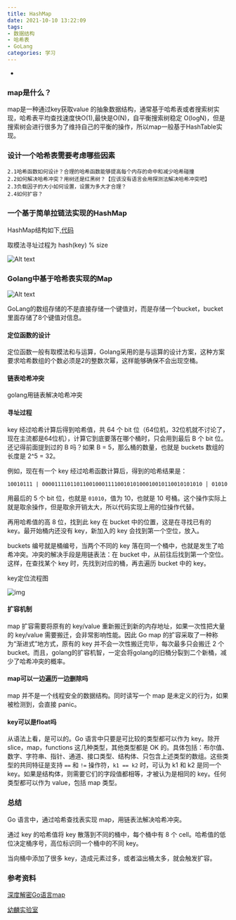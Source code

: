 ```yaml
---
title: HashMap
date: 2021-10-10 13:22:09
tags:
- 数据结构
- 哈希表
- GoLang
categories: 学习
---
```

-
<!-- more -->

### map是什么？

map是一种通过key获取value 的抽象数据结构，通常基于哈希表或者搜索树实现，哈希表平均查找速度快O(1),最快是O(N)，自平衡搜索树稳定 O(logN)，但是搜索树会进行很多为了维持自己的平衡的操作，所以map一般基于HashTable实现。

### 设计一个哈希表需要考虑哪些因素

```
2.1哈希函数如何设计？合理的哈希函数能够提高每个内存的命中和减少哈希碰撞
2.2如何解决哈希冲突？用树还是红黑树？【应该没有语言会用探测法解决哈希冲突吧】
2.3负载因子的大小如何设置，设置为多大才合理？
2.4如何扩容？
```

### 一个基于简单拉链法实现的HashMap

HashMap结构如下,[代码](https://github.com/xgg-1129/XggContainer/tree/master/HashTable)

取模法寻址过程为  hash(key) % size

![Alt text](/images/HashMap.png)

### Golang中基于哈希表实现的Map

![Alt text](https://pic2.zhimg.com/v2-0178a76f87bb68fd7a645e6885e17525_b.jpg)

GoLang的数组存储的不是直接存储一个键值对，而是存储一个bucket，bucket里面存储了8个键值对信息。

#### 定位函数的设计

定位函数一般有取模法和与运算，Golang采用的是与运算的设计方案，这种方案要求哈希数组的个数必须是2的整数次幂，这样能够确保不会出现空桶。

#### 链表哈希冲突

golang用链表解决哈希冲突

#### 寻址过程

key 经过哈希计算后得到哈希值，共 64 个 bit 位（64位机，32位机就不讨论了，现在主流都是64位机），计算它到底要落在哪个桶时，只会用到最后 B 个 bit 位。还记得前面提到过的 B 吗？如果 B = 5，那么桶的数量，也就是 buckets 数组的长度是 2^5 = 32。

例如，现在有一个 key 经过哈希函数计算后，得到的哈希结果是：

```text
10010111 | 000011110110110010001111001010100010010110010101010 │ 01010
```

用最后的 5 个 bit 位，也就是 `01010`，值为 10，也就是 10 号桶。这个操作实际上就是取余操作，但是取余开销太大，所以代码实现上用的位操作代替。

再用哈希值的高 8 位，找到此 key 在 bucket 中的位置，这是在寻找已有的 key。最开始桶内还没有 key，新加入的 key 会找到第一个空位，放入。

buckets 编号就是桶编号，当两个不同的 key 落在同一个桶中，也就是发生了哈希冲突。冲突的解决手段是用链表法：在 bucket 中，从前往后找到第一个空位。这样，在查找某个 key 时，先找到对应的桶，再去遍历 bucket 中的 key。

key定位流程图

![img](https://pic3.zhimg.com/v2-dcc95d8e32ba33275a26136749b909fe_b.jpg)

#### 扩容机制

map 扩容需要将原有的 key/value 重新搬迁到新的内存地址，如果一次性把大量的 key/value 需要搬迁，会非常影响性能。因此 Go map 的扩容采取了一种称为“渐进式”地方式，原有的 key 并不会一次性搬迁完毕，每次最多只会搬迁 2 个 bucket。而且，golang的扩容机智，一定会将golang的旧桶分裂到二个新桶，减少了哈希冲突的概率。

#### map可以一边遍历一边删除吗

map 并不是一个线程安全的数据结构。同时读写一个 map 是未定义的行为，如果被检测到，会直接 panic。

#### key可以是float吗

从语法上看，是可以的。Go 语言中只要是可比较的类型都可以作为 key。除开 slice，map，functions 这几种类型，其他类型都是 OK 的。具体包括：布尔值、数字、字符串、指针、通道、接口类型、结构体、只包含上述类型的数组。这些类型的共同特征是支持 `==` 和 `!=` 操作符，`k1 == k2` 时，可认为 k1 和 k2 是同一个 key。如果是结构体，则需要它们的字段值都相等，才被认为是相同的 key。任何类型都可以作为 value，包括 map 类型。

### 总结

Go 语言中，通过哈希查找表实现 map，用链表法解决哈希冲突。

通过 key 的哈希值将 key 散落到不同的桶中，每个桶中有 8 个 cell。哈希值的低位决定桶序号，高位标识同一个桶中的不同 key。

当向桶中添加了很多 key，造成元素过多，或者溢出桶太多，就会触发扩容。

### 参考资料

[深度解密Go语言map](https://zhuanlan.zhihu.com/p/66676224)

[幼麟实验室](https://www.bilibili.com/video/BV1Sp4y1U7dJ?spm_id_from=333.999.0.0)

